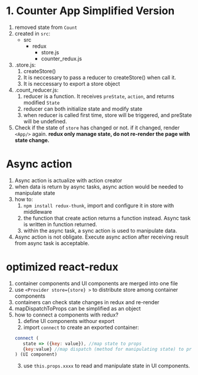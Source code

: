 # 1. Counter App Simplified Version
1. removed state from `Count`
2. created in `src`:
   - src
     - redux
       - store.js
       - counter_redux.js
3. .store.js:
   1. createStore()
   2. It is neccessary to pass a reducer to createStore() when call it.
   3. It is neccessary to export a store object
4. .count_reducer.js:
   1. reducer is a function. It receives `preState`, `action`, and returns modified `State`
   2. reducer can both initialize state and modify state
   3. when reducer is called first time, store will be triggered, and preState will be undefined.
5. Check if the state of `store` has changed or not. if it changed, render `<App/>` again.
   **redux only manage state, do not re-render the page with state change.**

# Async action
1. Async action is actualize with action creator
2. when data is return by async tasks, async action would be needed to manipulate state
3. how to:
   1. `npm install redux-thunk`, import and configure it in store with middleware
   2. the function that create action returns a function instead. Async task is written in function returned.
   3. within the async task, a sync action is used to manipulate data.
4. Async action is not obligate. Execute async action after receiving result from async task is acceptable.

# optimized react-redux
1. container components and UI components are merged into one file
2. use `<Provider store={store} >` to distribute store among container components
3. containers can check state changes in redux and re-render
4. mapDispatchToProps can be simplified as an object
5. how to connect a components with redux?
   1. define UI components withour export
   2. import `connect` to create an exported container:
   ```js
   connect (
      state => ({key: value}), //map state to props
      {key:value} //map dispatch (method for manipulating state) to props
   ) (UI component)
   ```
   3. use `this.props.xxxx` to read and manipulate state in UI components.